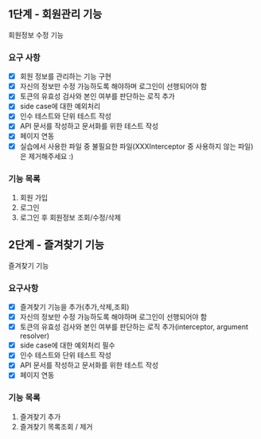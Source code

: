 ## 1단계 - 회원관리 기능
회원정보 수정 기능
### 요구 사항
- [x] 회원 정보를 관리하는 기능 구현
- [x] 자신의 정보만 수정 가능하도록 해야하며 로그인이 선행되어야 함
- [x] 토큰의 유효성 검사와 본인 여부를 판단하는 로직 추가
- [x] side case에 대한 예외처리
- [x] 인수 테스트와 단위 테스트 작성
- [x] API 문서를 작성하고 문서화를 위한 테스트 작성
- [x] 페이지 연동
- [x] 실습에서 사용한 파일 중 불필요한 파일(XXXInterceptor 중 사용하지 않는 파일)은 제거해주세요 :)
### 기능 목록
1. 회원 가입
2. 로그인
3. 로그인 후 회원정보 조회/수정/삭제

## 2단계 - 즐겨찾기 기능
즐겨찾기 기능
### 요구사항
- [x] 즐겨찾기 기능을 추가(추가,삭제,조회)
- [x] 자신의 정보만 수정 가능하도록 해야하며 로그인이 선행되어야 함
- [x] 토큰의 유효성 검사와 본인 여부를 판단하는 로직 추가(interceptor, argument resolver)
- [x] side case에 대한 예외처리 필수
- [x] 인수 테스트와 단위 테스트 작성
- [x] API 문서를 작성하고 문서화를 위한 테스트 작성
- [x] 페이지 연동
### 기능 목록
1. 즐겨찾기 추가
2. 즐겨찾기 목록조회 / 제거
